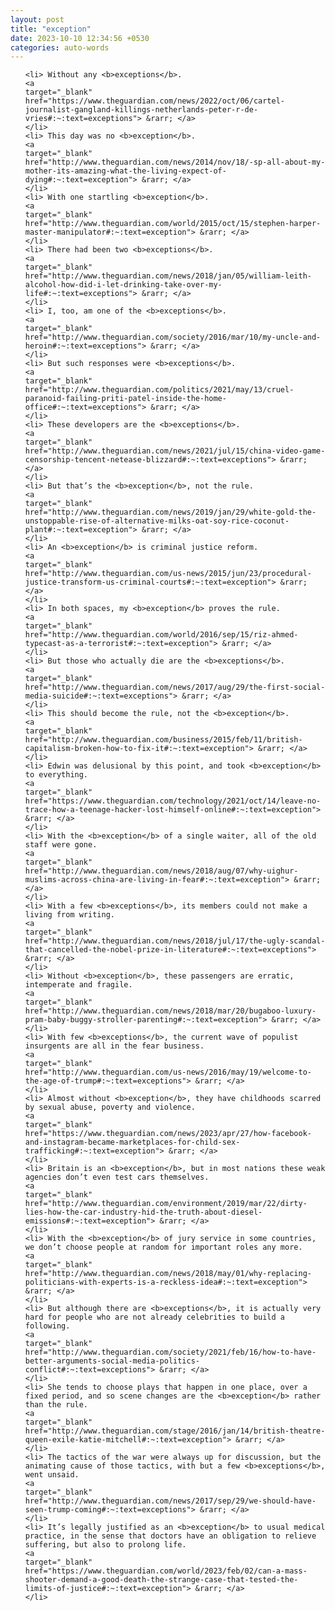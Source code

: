 ```yaml
---
layout: post
title: "exception"
date: 2023-10-10 12:34:56 +0530
categories: auto-words
---
```

<ol>

    <li> Without any <b>exceptions</b>.
    <a 
    target="_blank" 
    href="https://www.theguardian.com/news/2022/oct/06/cartel-journalist-gangland-killings-netherlands-peter-r-de-vries#:~:text=exceptions"> &rarr; </a>
    </li>
    <li> This day was no <b>exception</b>.
    <a 
    target="_blank" 
    href="http://www.theguardian.com/news/2014/nov/18/-sp-all-about-my-mother-its-amazing-what-the-living-expect-of-dying#:~:text=exception"> &rarr; </a>
    </li>
    <li> With one startling <b>exception</b>.
    <a 
    target="_blank" 
    href="http://www.theguardian.com/world/2015/oct/15/stephen-harper-master-manipulator#:~:text=exception"> &rarr; </a>
    </li>
    <li> There had been two <b>exceptions</b>.
    <a 
    target="_blank" 
    href="http://www.theguardian.com/news/2018/jan/05/william-leith-alcohol-how-did-i-let-drinking-take-over-my-life#:~:text=exceptions"> &rarr; </a>
    </li>
    <li> I, too, am one of the <b>exceptions</b>.
    <a 
    target="_blank" 
    href="http://www.theguardian.com/society/2016/mar/10/my-uncle-and-heroin#:~:text=exceptions"> &rarr; </a>
    </li>
    <li> But such responses were <b>exceptions</b>.
    <a 
    target="_blank" 
    href="http://www.theguardian.com/politics/2021/may/13/cruel-paranoid-failing-priti-patel-inside-the-home-office#:~:text=exceptions"> &rarr; </a>
    </li>
    <li> These developers are the <b>exceptions</b>.
    <a 
    target="_blank" 
    href="http://www.theguardian.com/news/2021/jul/15/china-video-game-censorship-tencent-netease-blizzard#:~:text=exceptions"> &rarr; </a>
    </li>
    <li> But that’s the <b>exception</b>, not the rule.
    <a 
    target="_blank" 
    href="http://www.theguardian.com/news/2019/jan/29/white-gold-the-unstoppable-rise-of-alternative-milks-oat-soy-rice-coconut-plant#:~:text=exception"> &rarr; </a>
    </li>
    <li> An <b>exception</b> is criminal justice reform.
    <a 
    target="_blank" 
    href="http://www.theguardian.com/us-news/2015/jun/23/procedural-justice-transform-us-criminal-courts#:~:text=exception"> &rarr; </a>
    </li>
    <li> In both spaces, my <b>exception</b> proves the rule.
    <a 
    target="_blank" 
    href="http://www.theguardian.com/world/2016/sep/15/riz-ahmed-typecast-as-a-terrorist#:~:text=exception"> &rarr; </a>
    </li>
    <li> But those who actually die are the <b>exceptions</b>.
    <a 
    target="_blank" 
    href="http://www.theguardian.com/news/2017/aug/29/the-first-social-media-suicide#:~:text=exceptions"> &rarr; </a>
    </li>
    <li> This should become the rule, not the <b>exception</b>.
    <a 
    target="_blank" 
    href="http://www.theguardian.com/business/2015/feb/11/british-capitalism-broken-how-to-fix-it#:~:text=exception"> &rarr; </a>
    </li>
    <li> Edwin was delusional by this point, and took <b>exception</b> to everything.
    <a 
    target="_blank" 
    href="https://www.theguardian.com/technology/2021/oct/14/leave-no-trace-how-a-teenage-hacker-lost-himself-online#:~:text=exception"> &rarr; </a>
    </li>
    <li> With the <b>exception</b> of a single waiter, all of the old staff were gone.
    <a 
    target="_blank" 
    href="http://www.theguardian.com/news/2018/aug/07/why-uighur-muslims-across-china-are-living-in-fear#:~:text=exception"> &rarr; </a>
    </li>
    <li> With a few <b>exceptions</b>, its members could not make a living from writing.
    <a 
    target="_blank" 
    href="http://www.theguardian.com/news/2018/jul/17/the-ugly-scandal-that-cancelled-the-nobel-prize-in-literature#:~:text=exceptions"> &rarr; </a>
    </li>
    <li> Without <b>exception</b>, these passengers are erratic, intemperate and fragile.
    <a 
    target="_blank" 
    href="http://www.theguardian.com/news/2018/mar/20/bugaboo-luxury-pram-baby-buggy-stroller-parenting#:~:text=exception"> &rarr; </a>
    </li>
    <li> With few <b>exceptions</b>, the current wave of populist insurgents are all in the fear business.
    <a 
    target="_blank" 
    href="http://www.theguardian.com/us-news/2016/may/19/welcome-to-the-age-of-trump#:~:text=exceptions"> &rarr; </a>
    </li>
    <li> Almost without <b>exception</b>, they have childhoods scarred by sexual abuse, poverty and violence.
    <a 
    target="_blank" 
    href="https://www.theguardian.com/news/2023/apr/27/how-facebook-and-instagram-became-marketplaces-for-child-sex-trafficking#:~:text=exception"> &rarr; </a>
    </li>
    <li> Britain is an <b>exception</b>, but in most nations these weak agencies don’t even test cars themselves.
    <a 
    target="_blank" 
    href="http://www.theguardian.com/environment/2019/mar/22/dirty-lies-how-the-car-industry-hid-the-truth-about-diesel-emissions#:~:text=exception"> &rarr; </a>
    </li>
    <li> With the <b>exception</b> of jury service in some countries, we don’t choose people at random for important roles any more.
    <a 
    target="_blank" 
    href="http://www.theguardian.com/news/2018/may/01/why-replacing-politicians-with-experts-is-a-reckless-idea#:~:text=exception"> &rarr; </a>
    </li>
    <li> But although there are <b>exceptions</b>, it is actually very hard for people who are not already celebrities to build a following.
    <a 
    target="_blank" 
    href="http://www.theguardian.com/society/2021/feb/16/how-to-have-better-arguments-social-media-politics-conflict#:~:text=exceptions"> &rarr; </a>
    </li>
    <li> She tends to choose plays that happen in one place, over a fixed period, and so scene changes are the <b>exception</b> rather than the rule.
    <a 
    target="_blank" 
    href="http://www.theguardian.com/stage/2016/jan/14/british-theatre-queen-exile-katie-mitchell#:~:text=exception"> &rarr; </a>
    </li>
    <li> The tactics of the war were always up for discussion, but the animating cause of those tactics, with but a few <b>exceptions</b>, went unsaid.
    <a 
    target="_blank" 
    href="http://www.theguardian.com/news/2017/sep/29/we-should-have-seen-trump-coming#:~:text=exceptions"> &rarr; </a>
    </li>
    <li> It’s legally justified as an <b>exception</b> to usual medical practice, in the sense that doctors have an obligation to relieve suffering, but also to prolong life.
    <a 
    target="_blank" 
    href="https://www.theguardian.com/world/2023/feb/02/can-a-mass-shooter-demand-a-good-death-the-strange-case-that-tested-the-limits-of-justice#:~:text=exception"> &rarr; </a>
    </li>